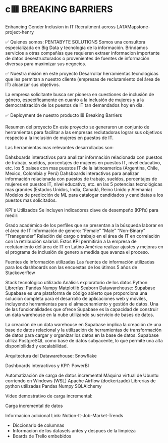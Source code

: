 # c🟥 BREAKING BARRIERS
Enhancing Gender Inclusion in IT Recruitment across LATAMapstone-project-henry

✅ Quienes somos: PENTABYTE SOLUTIONS
Somos una consultora especializada en Big Data y tecnología de la información. Brindamos servicios a otras compañías que requieren extraer informacion importante de datos desestructurados o provenientes de fuentes de información diversas para maximizar sus negocios.

✅ Nuestra misión en este proyecto
Desarrollar herramientas tecnológicas que les permitan a nuestro cliente (empresas de reclutamiento del área de IT) alcanzar sus objetivos.

La empresa solicitante busca ser pionera en cuestiones de inclusión de género, específicamente en cuanto a la inclusión de mujeres y a la democratización de los puestos de IT tan demandados hoy en día.


✅ Deployment de nuestro producto
🟥 Breaking Barriers

Resumen del proyecto
En este proyecto se generaron un conjunto de herramientas para facilitar a las empresas reclutadoras lograr sus objetivos respecto a la inclusión de mujeres en puestos de IT.

Las herramientas mas relevantes desarrolladas son:

Dahsboards interactivos para analizar información relacionada con puestos de trabajo, sueldos, porcentajes de mujeres en puestos IT, nivel educativo, etc. los 5 paises con mas puestos IT de la latinoamerica (Argentina, Chile, Mexico, Colombia y Perú)
Dahsboards interactivos para analizar información relacionada con puestos de trabajo, sueldos, porcentajes de mujeres en puestos IT, nivel educativo, etc. en las 5 potencias tecnológicas mas grandes (Estados Unidos, India, Canadá, Reino Unido y Alemania)
Modelos de predicción de ML para catalogar candidados y candidatas a los puestos mas solicitados.

KPI's Utilizados
Se incluyen indicadores clave de desempeño (KPI’s) para medir:

Grado académico de los perfiles que se presentan a la búsqueda laborar en el área de IT
Información de genero:
“Female”
“Male”
“Non-Binary”
“Transgender”
Relación del cargo o trabajo en el área de IT en correlación con la retribución salarial.
Estos KPI permitirán a la empresa de reclutamiento del área de IT en Latino América realizar ajustes y mejoras en el programa de inclusión de genero a medida que avanza el proceso.


Fuentes de Información utilizadas
Las fuentes de información utilizadas para los dashboards son las encuestas de los útimos 5 años de Stackoverflow


Stack tecnológico utilizado
Análisis exploratorio de los datos
Python
Librerías:
Pandas
Numpy
Matplotlib
Seaborn
Datawarehouse: Supabase
Supabase es una plataforma de código abierto que proporciona una solución completa para el desarrollo de aplicaciones web y móviles, incluyendo herramientas para el almacenamiento y gestión de datos. Una de las funcionalidades que ofrece Supabase es la capacidad de construir un data warehouse en la nube utilizando su servicio de bases de datos.

La creación de un data warehouse en Supabase implica la creación de una base de datos relacional y la utilización de herramientas de transformación de datos para cargar y organizar los datos en la base de datos. Supabase utiliza PostgreSQL como base de datos subyacente, lo que permite una alta disponibilidad y escalabilidad.

Arquitectura del Datawarehouse: Snowflake


Dashboards interactivos y KPI': PowerBI




Automatización de carga de datos incremental
Máquina virtual de Ubuntu corriendo en Windows (WSL)
Apache Airflow (dockerizado)
Librerías de python utilizadas
Pandas
Numpy
SQLAlchemy

Video demostrativo de carga incremental:

Carga incremental de datos


Informacion adicional
Link: Notion-It-Job-Market-Trends

- Diccionario de columnas
- Informacion de los datasets antes y despues de la limpieza
- Boards de Trello embebidos
